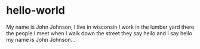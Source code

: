 # hello-world


My name is John Johnson,
I live in wisconsin
I work in the lumber yard there
the people I meet
when I walk down the street
they say hello
and I say hello
my name is John Johnson...
